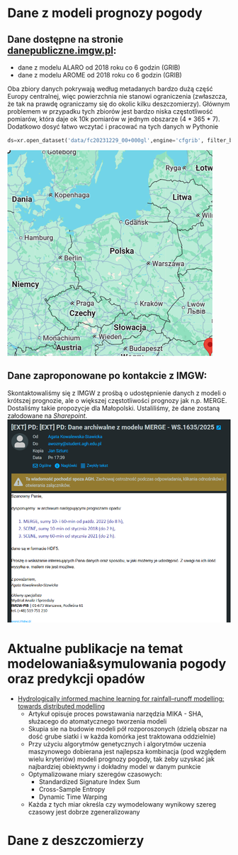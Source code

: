 # Dane z modeli prognozy pogody

## Dane dostępne na stronie [danepubliczne.imgw.pl](https://danepubliczne.imgw.pl/pl/datastore):
- dane z modelu ALARO od 2018 roku co 6 godzin (GRIB)
- dane z modelu AROME od 2018 roku co 6 godzin (GRIB)
  
Oba zbiory danych pokrywają według metadanych bardzo dużą część Europy centralnej, więc powierzchnia nie stanowi ograniczenia (zwłaszcza, że tak na prawdę ograniczamy się do okolic kilku deszczomierzy). Głównym problemem w przypadku tych zbiorów jest bardzo niska częstotliwość pomiarów, która daje ok 10k pomiarów w jednym obszarze (4 * 365 * 7). Dodatkowo dosyć łatwo wczytać i pracować na tych danych w Pythonie 

```python
ds=xr.open_dataset('data/fc20231229_00+000gl',engine='cfgrib', filter_by_keys={'typeOfLevel': 'meanSea'})
```
![alt text](image-1.png)

## Dane zaproponowane po kontakcie z IMGW:
Skontaktowaliśmy się z IMGW z prośbą o udostępnienie danych z modeli o krótszej prognozie, ale o większej częstotliwości prognozy jak n.p. MERGE. Dostaliśmy takie propozycje dla Małopolski. Ustaliliśmy, że dane zostaną załodowane na _Sharepoint_.
![alt text](image.png)


# Aktualne publikacje na temat modelowania&symulowania pogody oraz predykcji opadów

- [Hydrologically informed machine learning for rainfall–runoff modelling: towards distributed modelling](http://hess.copernicus.org/articles/25/4373/2021/hess-25-4373-2021.html)
  - Artykuł opisuje proces powstawania narzędzia MIKA - SHA, służacego do atomatycznego tworzenia modeli
  - Skupia sie na budowie modeli pół rozporoszonych (dzielą obszar na dość grube siatki i w każda komórka jest traktowana oddzielnie)
  - Przy użyciu algorytmów genetycznych i algorytmów uczenia maszynowego dobierana jest najlepsza kombinacja (pod względem wielu kryteriów) modeli prognozy pogody, tak żeby uzyskać jak najbardziej obiektywny i dokładny model w danym punkcie
  - Optymalizowane miary szeregów czasowych:
    - Standardized Signature Index Sum
    - Cross-Sample Entropy
    - Dynamic Time Warping
  - Każda z tych miar określa czy wymodelowany wynikowy szereg czasowy jest dobrze zgeneralizowany



# Dane z deszczomierzy